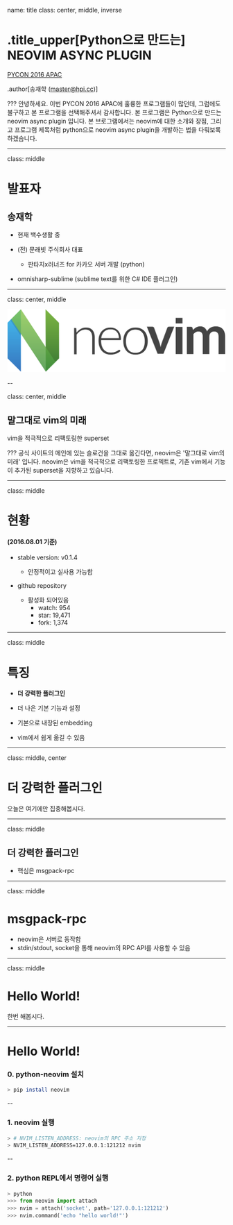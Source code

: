name: title
class: center, middle, inverse

# .title_upper[Python으로 만드는]<br>NEOVIM ASYNC PLUGIN
[PYCON 2016 APAC](https://www.pycon.kr/2016apac/)

.author[송재학 ([master@hpi.cc](mailto:master@hpi.cc))]

???
안녕하세요. 이번 PYCON 2016 APAC에 훌륭한 프로그램들이 많던데, 그럼에도 불구하고
본 프로그램을 선택해주셔서 감사합니다. 본 프로그램은 Python으로 만드는 neovim
async plugin 입니다. 본 브로그램에서는 neovim에 대한 소개와 장점, 그리고 프로그램
제목처럼 python으로 neovim async plugin을 개발하는 법을 다뤄보록 하겠습니다.

---
class: middle

# 발표자

## 송재학

* 현재 백수생활 중

* (전) 문래빗 주식회사 대표
  * 판타지x러너즈 for 카카오 서버 개발 (python)

* omnisharp-sublime (sublime text를 위한 C# IDE 플러그인)

---

class: center, middle

![neovim logo](./images/neovim-logo.svg)

--

class: center, middle
## 말그대로 vim의 미래
vim을 적극적으로 리팩토링한 superset

???
공식 사이트의 메인에 있는 슬로건을 그대로 옮긴다면, neovim은 '말그대로 vim의 미래'
입니다. neovim은 vim을 적극적으로 리팩토링한 프로젝트로, 기존 vim에서 기능이
추가된 superset을 지향하고 있습니다.

---

class: middle
# 현황
#### (2016.08.01 기준)

* stable version: v0.1.4
  * 안정적이고 실사용 가능함

* github repository
  * 활성화 되어있음
      * watch: 954
      * star: 19,471
      * fork: 1,374
---

class: middle
# 특징 

- **더 강력한 플러그인**

- 더 나은 기본 기능과 설정 

- 기본으로 내장된 embedding

- vim에서 쉽게 옮길 수 있음

---

class: middle, center

# 더 강력한 플러그인
오늘은 여기에만 집중해봅시다.

---

class: middle

## 더 강력한 플러그인
  
  * 핵심은 msgpack-rpc

---

class: middle

# msgpack-rpc
 * neovim은 서버로 동작함
 * stdin/stdout, socket을 통해 neovim의 RPC API를 사용할 수 있음

---

class: middle

# Hello World!
한번 해봅시다.

---

# Hello World!
### 0. python-neovim 설치

```bash
> pip install neovim
```

--

### 1. neovim 실행

```bash
> # NVIM_LISTEN_ADDRESS: neovim의 RPC 주소 지정
> NVIM_LISTEN_ADDRESS=127.0.0.1:121212 nvim
```

--

### 2. python REPL에서 명령어 실행

``` python
> python
>>> from neovim import attach
>>> nvim = attach('socket', path='127.0.0.1:121212')
>>> nvim.command('echo "hello world!"')

```

